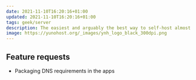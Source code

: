 ```yaml
---
date: 2021-11-10T16:20:16+01:00
updated: 2021-11-10T16:20:16+01:00
tags: geek/server
description: The easiest and arguably the best way to self-host almost anything
image: https://yunohost.org/_images/ynh_logo_black_300dpi.png
---
```

## Feature requests

- Packaging DNS requirements in the apps